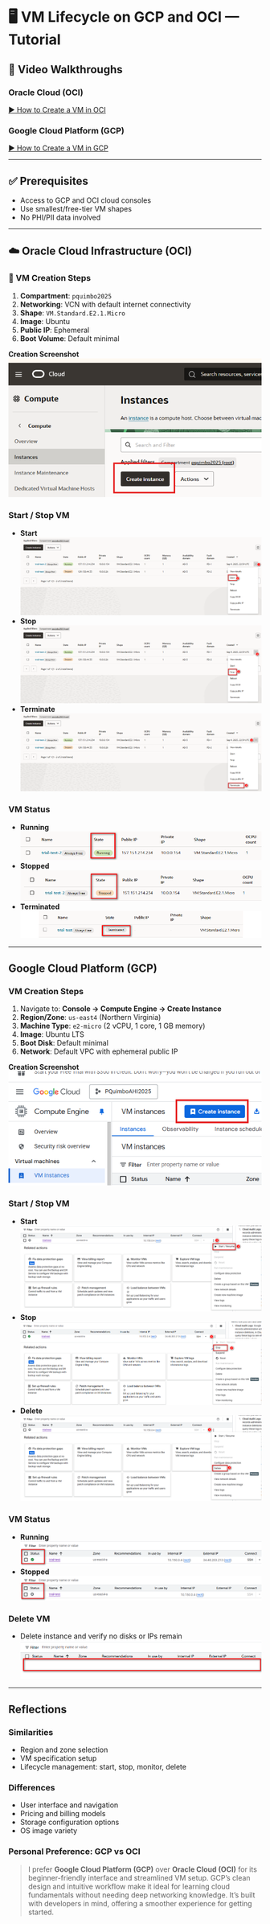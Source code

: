 # 🖥️ VM Lifecycle on GCP and OCI — Tutorial

## 🎥 Video Walkthroughs

### Oracle Cloud (OCI)
[▶️ How to Create a VM in OCI](https://www.loom.com/share/defdc64ccc814d47aad53246da9ae163)

### Google Cloud Platform (GCP)
[▶️ How to Create a VM in GCP](https://www.loom.com/share/0071f9bbc61f4b90be84ed6adb1ee56c)

---

## ✅ Prerequisites
- Access to GCP and OCI cloud consoles  
- Use smallest/free-tier VM shapes  
- No PHI/PII data involved  

---

## ☁️ Oracle Cloud Infrastructure (OCI)

### 🔧 VM Creation Steps
1. **Compartment**: `pquimbo2025`  
2. **Networking**: VCN with default internet connectivity  
3. **Shape**: `VM.Standard.E2.1.Micro`  
4. **Image**: Ubuntu  
5. **Public IP**: Ephemeral  
6. **Boot Volume**: Default minimal  

**Creation Screenshot**  
![OCI Create](images/oci-create.png)

### Start / Stop VM
- **Start**  
  ![Start](images/oci-start.png)  
- **Stop**  
  ![Stop](images/oci-stop.png)
- **Terminate**  
  ![Terminate](images/oci-terminate.png)

### VM Status
- **Running**  
  ![OCI Running](images/oci-state-running.png)  
- **Stopped**  
  ![OCI Stopped](images/oci-state-stopped.png)
- **Terminated**
  ![OCI Terminated](images/oci-state-terminated.png)


---

## Google Cloud Platform (GCP)

### VM Creation Steps
1. Navigate to: **Console → Compute Engine → Create Instance**  
2. **Region/Zone**: `us-east4` (Northern Virginia)  
3. **Machine Type**: `e2-micro` (2 vCPU, 1 core, 1 GB memory)  
4. **Image**: Ubuntu LTS  
5. **Boot Disk**: Default minimal  
6. **Network**: Default VPC with ephemeral public IP  

**Creation Screenshot**  
![GCP Create](images/gcp-create.png)

### Start / Stop VM
- **Start**  
  ![Start](images/gcp-start.png)  
- **Stop**  
  ![Stop](images/gcp-stop.png)
- **Delete**  
  ![Terminate](images/gcp-delete.png)

### VM Status
- **Running**  
  ![GCP Running](images/gcp-state-running.png)  
- **Stopped**  
  ![GCP Stopped](images/gcp-state-stopped.png)

### Delete VM
- Delete instance and verify no disks or IPs remain  
  ![GCP Cleaned](images/gcp-state-deleted.png)

---

## Reflections

### Similarities
- Region and zone selection  
- VM specification setup  
- Lifecycle management: start, stop, monitor, delete  

### Differences
- User interface and navigation  
- Pricing and billing models  
- Storage configuration options  
- OS image variety  

### Personal Preference: GCP vs OCI
> I prefer **Google Cloud Platform (GCP)** over **Oracle Cloud (OCI)** for its beginner-friendly interface and streamlined VM setup. GCP’s clean design and intuitive workflow make it ideal for learning cloud fundamentals without needing deep networking knowledge. It’s built with developers in mind, offering a smoother experience for getting started.